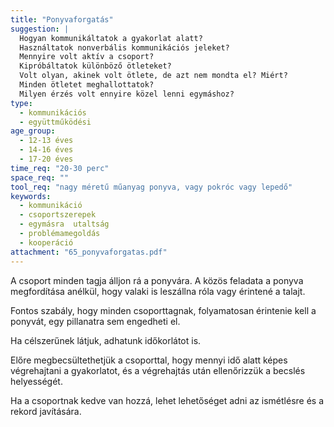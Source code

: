 ```yaml
---
title: "Ponyvaforgatás"
suggestion: | 
  Hogyan kommunikáltatok a gyakorlat alatt?
  Használtatok nonverbális kommunikációs jeleket?
  Mennyire volt aktív a csoport?
  Kipróbáltatok különböző ötleteket?
  Volt olyan, akinek volt ötlete, de azt nem mondta el? Miért?
  Minden ötletet meghallottatok?
  Milyen érzés volt ennyire közel lenni egymáshoz?
type:
  - kommunikációs
  - együttműködési
age_group:
  - 12-13 éves
  - 14-16 éves
  - 17-20 éves
time_req: "20-30 perc"
space_req: ""
tool_req: "nagy méretű műanyag ponyva, vagy pokróc vagy lepedő"
keywords: 
  - kommunikáció
  - csoportszerepek
  - egymásra  utaltság
  - problémamegoldás
  - kooperáció
attachment: "65_ponyvaforgatas.pdf"
---
```


A csoport minden tagja álljon rá a ponyvára. A közös feladata a ponyva megfordítása anélkül, hogy valaki is leszállna róla vagy érintené a talajt.

Fontos szabály, hogy minden csoporttagnak, folyamatosan érintenie kell a ponyvát, egy pillanatra sem engedheti el.

Ha célszerűnek látjuk, adhatunk időkorlátot is.

Előre megbecsültethetjük a csoporttal, hogy mennyi idő alatt képes végrehajtani a gyakorlatot, és a végrehajtás után ellenőrizzük a becslés helyességét.

Ha a csoportnak kedve van hozzá, lehet lehetőséget adni az ismétlésre és a rekord javítására.
  
  
